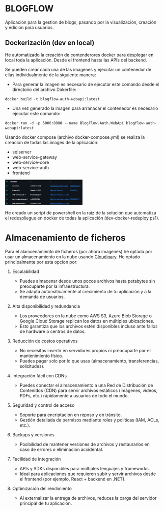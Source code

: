 # BLOGFLOW

Aplicación para la gestion de blogs, pasando por la visualización, creación y edicion para usuarios.

## Dockerización (dev en local)

He automatizado la creación de contenderores docker para desplegar en local toda la aplicación. Desde el frontend hasta las APIs del backend.

Se pueden crear cada una de las imagenes y ejecutar un contenedor de ellas individualmente de la siguiente manera:

- Para generar la imagen es necesario de ejecutar este comando desde el directorio del archivo Dokerfile:

```
docker build -t blogflow-auth-webapi:latest .
```

- Una vez generado la imagen para arranacar el contenedor es necesario ejecutar este comando:

```
docker run -d -p 5000:8080 --name BlogFlow.Auth.WebApi blogflow-auth-webapi:latest
```

Usando docker compose (archivo docker-compose.yml) se realiza la creación de todas las images de la aplicación:

- sqlserver
- web-service-gateway
- web-service-core
- web-service-auth
- frontend

<img src="docker-dev-strucutre.png" alt="Docker-Dev structure" style="width: 50%; height: 50%;"/>
  
He creado un script de powershell en la raiz de la solución que automatiza el redespliegue en docker de todas la aplicación (dev-docker-redeploy.ps1).

# Almacenamiento de ficheros

Para el alamcenamiento de ficheros (por ahora imagenes) he optado por usar un almacenamiento en la nube usando [Cloudinary](https://cloudinary.com/).
He optado principalmente por esta opcion por:

1. Escalabilidad
   - Puedes almacenar desde unos pocos archivos hasta petabytes sin preocuparte por la infraestructura.
   - Se adapta automáticamente al crecimiento de tu aplicación y a la demanda de usuarios.

2. Alta disponibilidad y redundancia
   - Los proveedores en la nube como AWS S3, Azure Blob Storage o Google Cloud Storage replican los datos en múltiples ubicaciones.
   - Esto garantiza que los archivos estén disponibles incluso ante fallos de hardware o centros de datos.

3. Reducción de costos operativos
   - No necesitas invertir en servidores propios ni preocuparte por el mantenimiento físico.
   - Puedes pagar solo por lo que usas (almacenamiento, transferencias, solicitudes).

4. Integración fácil con CDNs
   - Puedes conectar el almacenamiento a una Red de Distribución de Contenidos (CDN) para servir archivos estáticos (imágenes, vídeos, PDFs, etc.) rápidamente a usuarios de todo el mundo.

5. Seguridad y control de acceso
   - Soporte para encriptación en reposo y en tránsito.
   - Gestión detallada de permisos mediante roles y políticas (IAM, ACLs, etc.).

6. Backups y versiones
   - Posibilidad de mantener versiones de archivos y restaurarlos en caso de errores o eliminación accidental.

7. Facilidad de integración
   - APIs y SDKs disponibles para múltiples lenguajes y frameworks.
   - Ideal para aplicaciones que requieren subir y servir archivos desde el frontend (por ejemplo, React + backend en .NET).

8. Optimización del rendimiento
   - Al externalizar la entrega de archivos, reduces la carga del servidor principal de tu aplicación.
